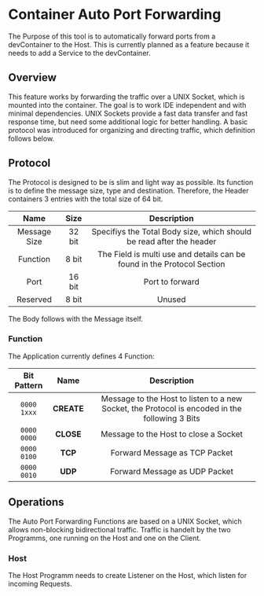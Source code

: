 # Container Auto Port Forwarding

The Purpose of this tool is to automatically forward ports from a devContainer to the Host.
This is currently planned as a feature because it needs to add a Service to the devContainer.


## Overview

This feature works by forwarding the traffic over a UNIX Socket, which is mounted into the container.
The goal is to work IDE independent and with minimal dependencies.
UNIX Sockets provide a fast data transfer and fast response time, but need some additional logic for better handling.
A basic protocol was introduced for organizing and directing traffic, which definition follows below. 


## Protocol

The Protocol is designed to be is slim and light way as possible.
Its function is to define the message size, type and destination.
Therefore, the Header containers 3 entries with the total size of 64 bit.

|Name|Size|Description|
|:-:|:-:|:-:|
|Message Size|32 bit|Specifiys the Total Body size, which should be read after the header|
|Function|8 bit|The Field is multi use and details can be found in the Protocol Section|
|Port|16 bit| Port to forward |
|Reserved|8 bit| Unused |

The Body follows with the Message itself.

### Function

The Application currently defines 4 Function:

|Bit Pattern|Name|Description|
|:-:|:-:|:-:|
|`0000 1xxx`| **CREATE** | Message to the Host to listen to a new Socket, the Protocol is encoded in the following 3 Bits |
|`0000 0000`| **CLOSE** | Message to the Host to close a Socket |
|`0000 0100`| **TCP** | Forward Message as TCP Packet |
|`0000 0010`| **UDP** | Forward Message as UDP Packet |

## Operations

The Auto Port Forwarding Functions are based on a UNIX Socket, which allows non-blocking bidirectional traffic.
Traffic is handelt by the two Programms, one running on the Host and one on the Client.

### Host

The Host Programm needs to create Listener on the Host, which listen for incoming Requests.
